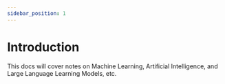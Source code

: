 ```yaml
---
sidebar_position: 1
---
```


# Introduction

This docs will cover notes on Machine Learning, Artificial Intelligence, and Large Language Learning Models, etc.

